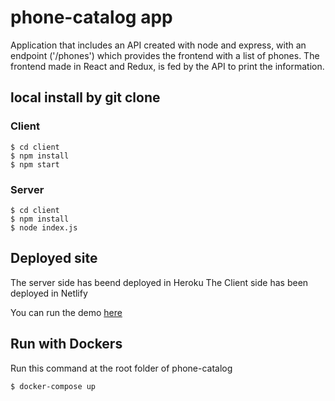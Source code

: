 # phone-catalog app

Application that includes an API created with node and express, with an endpoint ('/phones') which provides the frontend with a list of phones. 
The frontend made in React and Redux, is fed by the API to print the information. 


## local install by git clone

### Client

```
$ cd client
$ npm install
$ npm start
```

### Server

```
$ cd client
$ npm install
$ node index.js
```

## Deployed site

The server side has beend deployed in Heroku
The Client side has been deployed in Netlify

You can run the demo [here](https://phone-catalog.netlify.app)


## Run with Dockers

Run this command at the root folder of phone-catalog
```
$ docker-compose up

```

